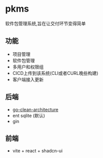 # pkms 

软件包管理系统,旨在让交付环节变得简单
## 功能
- 项目管理
- 软件包管理
- 多用户和权限组
- CICD上传到该系统(CLI或者CURL晚些构建)
- 客户端接入更新

## 后端
- [go-clean-architecture ](https://github.com/amitshekhariitbhu/go-backend-clean-architecture)
- ent sqlite (默认)
- gin

## 前端  
- vite + react + shadcn-ui
